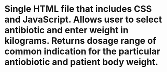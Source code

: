 # Single HTML file that includes CSS and JavaScript. Allows user to select antibiotic and enter weight in kilograms. Returns dosage range of common indication for the particular antiobiotic and patient body weight.
